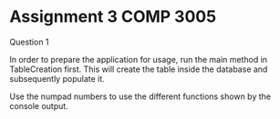 # Assignment 3 COMP 3005

Question 1

In order to prepare the application for usage, run the main method in TableCreation 
first. This will create the table inside the database and subsequently populate it.

Use the numpad numbers to use the different functions shown by the console output.